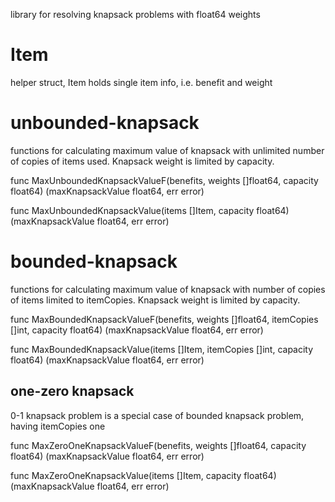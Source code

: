 library for resolving knapsack problems with float64 weights

# Item
helper struct, Item holds single item info, i.e. benefit and weight

# unbounded-knapsack
functions for calculating maximum value of knapsack with unlimited number of copies of items used. Knapsack weight is limited by capacity.

func MaxUnboundedKnapsackValueF(benefits, weights []float64, capacity float64) (maxKnapsackValue float64, err error)

func MaxUnboundedKnapsackValue(items []Item, capacity float64) (maxKnapsackValue float64, err error)

# bounded-knapsack
functions for calculating maximum value of knapsack with number of copies of items limited to itemCopies. Knapsack weight is limited by capacity.

func MaxBoundedKnapsackValueF(benefits, weights []float64, itemCopies []int, capacity float64) (maxKnapsackValue float64, err error)

func MaxBoundedKnapsackValue(items []Item, itemCopies []int, capacity float64) (maxKnapsackValue float64, err error)

## one-zero knapsack
0-1 knapsack problem is a special case of bounded knapsack problem, having itemCopies one

func MaxZeroOneKnapsackValueF(benefits, weights []float64, capacity float64) (maxKnapsackValue float64, err error)

func MaxZeroOneKnapsackValue(items []Item, capacity float64) (maxKnapsackValue float64, err error)
